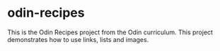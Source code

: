 # odin-recipes
This is the Odin Recipes project from the Odin curriculum. This project demonstrates how to use links, lists and images.
